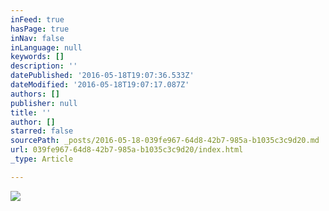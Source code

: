 ```yaml
---
inFeed: true
hasPage: true
inNav: false
inLanguage: null
keywords: []
description: ''
datePublished: '2016-05-18T19:07:36.533Z'
dateModified: '2016-05-18T19:07:17.087Z'
authors: []
publisher: null
title: ''
author: []
starred: false
sourcePath: _posts/2016-05-18-039fe967-64d8-42b7-985a-b1035c3c9d20.md
url: 039fe967-64d8-42b7-985a-b1035c3c9d20/index.html
_type: Article

---
```

![](https://the-grid-user-content.s3-us-west-2.amazonaws.com/e5900fde-2498-46b5-ad6c-a68ecba51740.jpg)